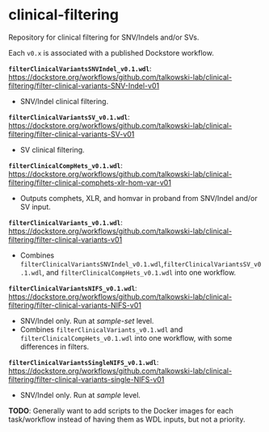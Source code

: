 # clinical-filtering
Repository for clinical filtering for SNV/Indels and/or SVs.

Each ```v0.x``` is associated with a published Dockstore workflow. 

**```filterClinicalVariantsSNVIndel_v0.1.wdl```**: https://dockstore.org/workflows/github.com/talkowski-lab/clinical-filtering/filter-clinical-variants-SNV-Indel-v01
- SNV/Indel clinical filtering.
  
**```filterClinicalVariantsSV_v0.1.wdl```**: https://dockstore.org/workflows/github.com/talkowski-lab/clinical-filtering/filter-clinical-variants-SV-v01
- SV clinical filtering.

**```filterClinicalCompHets_v0.1.wdl```**: https://dockstore.org/workflows/github.com/talkowski-lab/clinical-filtering/filter-clinical-comphets-xlr-hom-var-v01
- Outputs comphets, XLR, and homvar in proband from SNV/Indel and/or SV input.

**```filterClinicalVariants_v0.1.wdl```**: https://dockstore.org/workflows/github.com/talkowski-lab/clinical-filtering/filter-clinical-variants-v01
- Combines ```filterClinicalVariantsSNVIndel_v0.1.wdl```,```filterClinicalVariantsSV_v0.1.wdl```, and ```filterClinicalCompHets_v0.1.wdl``` into one workflow.

**```filterClinicalVariantsNIFS_v0.1.wdl```**: https://dockstore.org/workflows/github.com/talkowski-lab/clinical-filtering/filter-clinical-variants-NIFS-v01
- SNV/Indel only. Run at *sample-set* level.
- Combines ```filterClinicalVariants_v0.1.wdl``` and ```filterClinicalCompHets_v0.1.wdl``` into one workflow, with some differences in filters.

**```filterClinicalVariantsSingleNIFS_v0.1.wdl```**: https://dockstore.org/workflows/github.com/talkowski-lab/clinical-filtering/filter-clinical-variants-single-NIFS-v01
- SNV/Indel only. Run at *sample* level.


**TODO**: Generally want to add scripts to the Docker images for each task/workflow instead of having them as WDL inputs, but not a priority.
